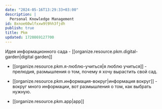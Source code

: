 ```yaml
---
date: "2024-05-16T13:29:33+03:00"
description: |
  Personal Knowledge Management
id: 8xnoe60wlfxxw9t9hh3fjdh
publish: true
title: Pkm
updated: 1720869127700
---
```


Идея информационного сада - [[organize.resource.pkm.digital-garden|digital garden]]

- [[organize.resource.pkm.я-люблю-учиться|я люблю учиться]] - прелюдия, размышления о том, почему я хочу вырастить свой сад.
- [[organize.resource.pkm.информация-вокруг|информация вокруг]] - вокруг много информации, вот размышления о том, как выбрать нужную.

- [[organize.resource.pkm.app|app]]
